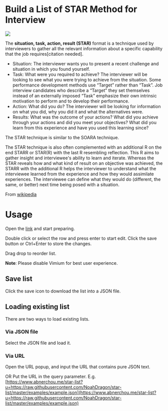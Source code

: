 # Build a List of STAR Method for Interview
![](https://github.com/NoahDragon/star-list/workflows/Deploy-GH-Pages/badge.svg)

The **situation, task, action, result (STAR)** format is a technique used by interviewers to gather all the relevant information about a specific capability that the job requires[citation needed].

* Situation: The interviewer wants you to present a recent challenge and situation in which you found yourself.
* Task: What were you required to achieve? The interviewer will be looking to see what you were trying to achieve from the situation. Some performance development methods use “Target” rather than “Task”. Job interview candidates who describe a “Target” they set themselves instead of an externally imposed “Task” emphasize their own intrinsic motivation to perform and to develop their performance.
* Action: What did you do? The interviewer will be looking for information on what you did, why you did it and what the alternatives were.
* Results: What was the outcome of your actions? What did you achieve through your actions and did you meet your objectives? What did you learn from this experience and have you used this learning since?

The STAR technique is similar to the SOARA technique.

The STAR technique is also often complemented with an additional R on the end STARR or STAR(R) with the last R resembling reflection. This R aims to gather insight and interviewee's ability to learn and iterate. Whereas the STAR reveals how and what kind of result on an objective was achieved, the STARR with the additional R helps the interviewer to understand what the interviewee learned from the experience and how they would assimilate experiences. The interviewee can define what they would do (different, the same, or better) next time being posed with a situation.

From [wikipedia](https://en.wikipedia.org/wiki/Situation,_task,_action,_result)

# Usage

Open the [link](https://www.abnerchou.me/star-list/) and start preparing.

Double click or select the row and press enter to start edit. Click the save button or Ctrl+Enter to store the changes.

Drag drop to reorder list.

**Note**: Please disable Vimium for best user experience.

## Save list

Click the save icon to download the list into a JSON file.

## Loading existing list

There are two ways to load existing lists.

### Via JSON file

Select the JSON file and load it.

### Via URL

Open the URL popup, and input the URL that contains pure JSON text.

OR Put the URL in the query parameter. E.g. [https://www.abnerchou.me/star-list?u=https://raw.githubusercontent.com/NoahDragon/star-list/master/examples/example.json](https://www.abnerchou.me/star-list?u=https://raw.githubusercontent.com/NoahDragon/star-list/master/examples/example.json)


